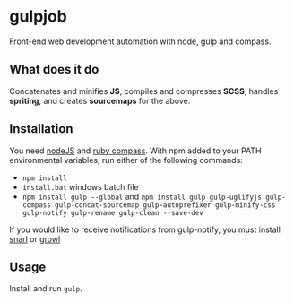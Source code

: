 gulpjob
=======

Front-end web development automation with node, gulp and compass.

What does it do
---------------
Concatenates and minifies __JS__, compiles and compresses __SCSS__, handles __spriting__, and creates __sourcemaps__ for the above.

Installation
------------

You need [nodeJS](http://nodejs.org/download/) and [ruby compass](http://compass-style.org/install/). With npm added to your PATH environmental variables, run either of the following commands:

- ```npm install```
- ```install.bat``` windows batch file
- ```npm install gulp --global``` and ```npm install gulp gulp-uglifyjs gulp-compass gulp-concat-sourcemap gulp-autoprefixer gulp-minify-css gulp-notify gulp-rename gulp-clean --save-dev```

If you would like to receive notifications from gulp-notify, you must install [snarl](http://fullphat.net/) or [growl](http://growl.info/)

Usage
-----
Install and run ```gulp```.